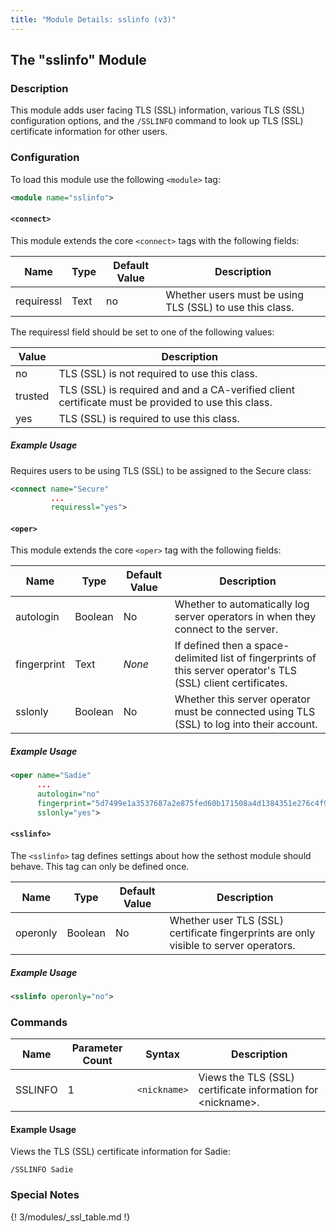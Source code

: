 ```yaml
---
title: "Module Details: sslinfo (v3)"
---
```


## The "sslinfo" Module

### Description

This module adds user facing TLS (SSL) information, various TLS (SSL) configuration options, and the `/SSLINFO` command to look up TLS (SSL) certificate information for other users.

### Configuration

To load this module use the following `<module>` tag:

```xml
<module name="sslinfo">
```

#### `<connect>`

This module extends the core `<connect>` tags with the following fields:

Name       | Type | Default Value | Description
---------  | ---- | ------------- | -----------
requiressl | Text | no            | Whether users must be using TLS (SSL) to use this class.

The requiressl field should be set to one of the following values:

Value   | Description
------- | -----------
no      | TLS (SSL) is not required to use this class.
trusted | TLS (SSL) is required and and a CA-verified client certificate must be provided to use this class.
yes     | TLS (SSL) is required to use this class.

##### Example Usage

Requires users to be using TLS (SSL) to be assigned to the Secure class:

```xml
<connect name="Secure"
         ...
         requiressl="yes">
```

#### `<oper>`

This module extends the core `<oper>` tag with the following fields:

Name        | Type    | Default Value | Description
----------- | ------- | ------------- | -----------
autologin   | Boolean | No            | Whether to automatically log server operators in when they connect to the server.
fingerprint | Text    | *None*        | If defined then a space-delimited list of fingerprints of this server operator's TLS (SSL) client certificates.
sslonly     | Boolean | No            | Whether this server operator must be connected using TLS (SSL) to log into their account.

##### Example Usage

```xml
<oper name="Sadie"
      ...
      autologin="no"
      fingerprint="5d7499e1a3537687a2e875fed60b171508a4d1384351e276c4f961ab80729249"
      sslonly="yes">
```

#### `<sslinfo>`

The `<sslinfo>` tag defines settings about how the sethost module should behave. This tag can only be defined once.

Name     | Type    | Default Value  | Description
-------- | ------- | -------------- | -----------
operonly | Boolean | No             | Whether user TLS (SSL) certificate fingerprints are only visible to server operators.

##### Example Usage

```xml
<sslinfo operonly="no">
```

### Commands

Name    | Parameter Count | Syntax       | Description
------- | --------------- | ------------ | -----------
SSLINFO | 1               | `<nickname>` | Views the TLS (SSL) certificate information for &lt;nickname&gt;.

#### Example Usage

Views the TLS (SSL) certificate information for Sadie:

```plaintext
/SSLINFO Sadie
```

### Special Notes

{! 3/modules/_ssl_table.md !}

